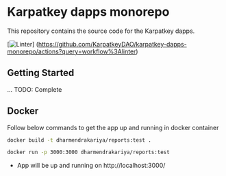 # Karpatkey dapps monorepo

This repository contains the source code for the Karpatkey dapps.

[![Linter](https://github.com/KarpatkeyDAO/karpatkey-dapps-monorepo/workflows/linter/badge.svg)]
(https://github.com/KarpatkeyDAO/karpatkey-dapps-monorepo/actions?query=workflow%3Alinter)

## Getting Started

... TODO: Complete

## Docker

Follow below commands to get the app up and running in docker container

```bash
docker build -t dharmendrakariya/reports:test .
```

```bash
docker run -p 3000:3000 dharmendrakariya/reports:test
```

- App will be up and running on http://localhost:3000/
